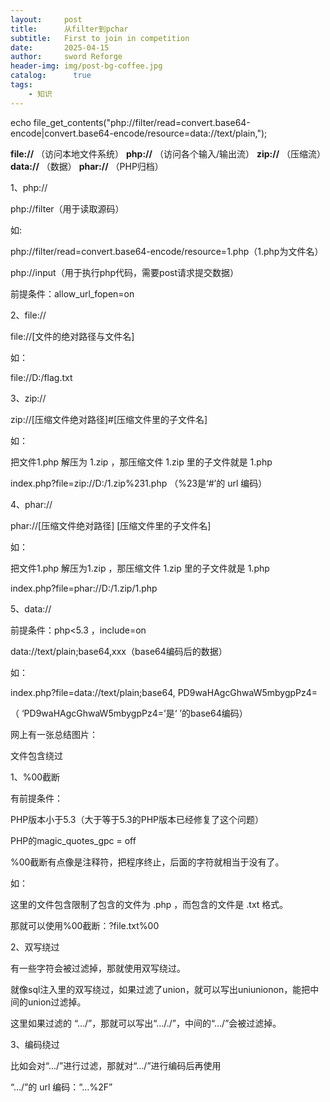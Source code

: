 ```yaml
---
layout:     post
title:      从filter到pchar
subtitle:   First to join in competition
date:       2025-04-15
author:     sword Reforge
header-img: img/post-bg-coffee.jpg
catalog: 	  true
tags:
    - 知识
---
```




echo file_get_contents("php://filter/read=convert.base64-encode|convert.base64-encode/resource=data://text/plain,<?php phpinfo();?>");

**file://** （访问本地文件系统）
 **php://** （访问各个输入/输出流）
 **zip://** （压缩流）
 **data://** （数据）
 **phar://** （PHP归档）

1、php://

php://filter（用于读取源码）

如:

 

php://filter/read=convert.base64-encode/resource=1.php（1.php为文件名）

 

php://input（用于执行php代码，需要post请求提交数据）

前提条件：allow_url_fopen=on

 

2、file://

file://[文件的绝对路径与文件名]

如：

 

file://D:/flag.txt

 

3、zip://

zip://[压缩文件绝对路径]#[压缩文件里的子文件名]

如：

把文件1.php 解压为 1.zip ，那压缩文件 1.zip 里的子文件就是 1.php

 

index.php?file=zip://D:/1.zip%231.php （%23是‘#’的 url 编码）

 

4、phar://

phar://[压缩文件绝对路径] [压缩文件里的子文件名]

如：

把文件1.php 解压为1.zip ，那压缩文件 1.zip 里的子文件就是 1.php

 

index.php?file=phar://D:/1.zip/1.php

 

5、data://

前提条件：php<5.3 ，include=on

data://text/plain;base64,xxx（base64编码后的数据）

如：

 

index.php?file=data://text/plain;base64, PD9waHAgcGhwaW5mbygpPz4=

 

（ ‘PD9waHAgcGhwaW5mbygpPz4=’是‘ <?php phpinfo()?>’的base64编码）

 

网上有一张总结图片：

 

文件包含绕过

1、%00截断

有前提条件：

PHP版本小于5.3（大于等于5.3的PHP版本已经修复了这个问题）

PHP的magic_quotes_gpc = off

 

%00截断有点像是注释符，把程序终止，后面的字符就相当于没有了。

如：

 

<?php

  $file = $_GET['file'] . '.php';

  include($file);

  ……

?>



这里的文件包含限制了包含的文件为 .php ，而包含的文件是 .txt 格式。

那就可以使用%00截断：?file.txt%00

 

2、双写绕过

有一些字符会被过滤掉，那就使用双写绕过。

就像sql注入里的双写绕过，如果过滤了union，就可以写出uniunionon，能把中间的union过滤掉。

这里如果过滤的 “…/”，那就可以写出“…/./”，中间的“…/”会被过滤掉。

 

3、编码绕过

比如会对“…/”进行过滤，那就对“…/”进行编码后再使用

“…/”的 url 编码：“…%2F”

